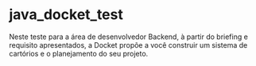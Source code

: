 # java_docket_test
Neste teste para a área de desenvolvedor Backend, à partir do briefing e requisito apresentados, a Docket propõe a você construir um sistema de cartórios e o planejamento do seu projeto.
